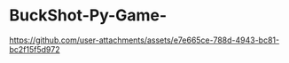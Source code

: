 # BuckShot-Py-Game-



https://github.com/user-attachments/assets/e7e665ce-788d-4943-bc81-bc2f15f5d972


